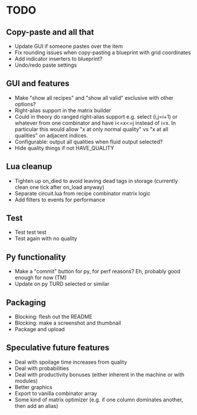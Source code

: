 # TODO

## Copy-paste and all that
* Update GUI if someone pastes over the item
* Fix rounding issues when copy-pasting a blueprint with grid coordinates
* Add indicator inserters to blueprint?
* Undo/redo paste settings

## GUI and features
* Make "show all recipes" and "show all valid" exclusive with other options?
* Right-alias support in the matrix builder
* Could in theory do ranged right-alias support e.g. select (i,j=i+1) or whatever from one combinator and have i<=x<=j instead of i=x.  In particular this would allow "x at only normal quality" vs "x at all qualities" on adjacent indices.
* Configurable: output all qualities when fluid output selected?
* Hide quality things if not HAVE_QUALITY

## Lua cleanup
* Tighten up on_died to avoid leaving dead tags in storage (currently clean one tick after on_load anyway)
* Separate circuit.lua from recipe combinator matrix logic
* Add filters to events for performance

## Test
* Test test test
* Test again with no quality

## Py functionality
* Make a "commit" button for py, for perf reasons?  Eh, probably good enough for now (TM)
* Update on py TURD selected or similar

## Packaging
* Blocking: flesh out the README
* Blocking: make a screenshot and thumbnail
* Package and upload

## Speculative future features
* Deal with spoilage time increases from quality
* Deal with probabilities
* Deal with productivity bonuses (either inherent in the machine or with modules)
* Better graphics
* Export to vanilla combinator array
* Some kind of matrix optimizer (e.g. if one column dominates another, then add an alias)